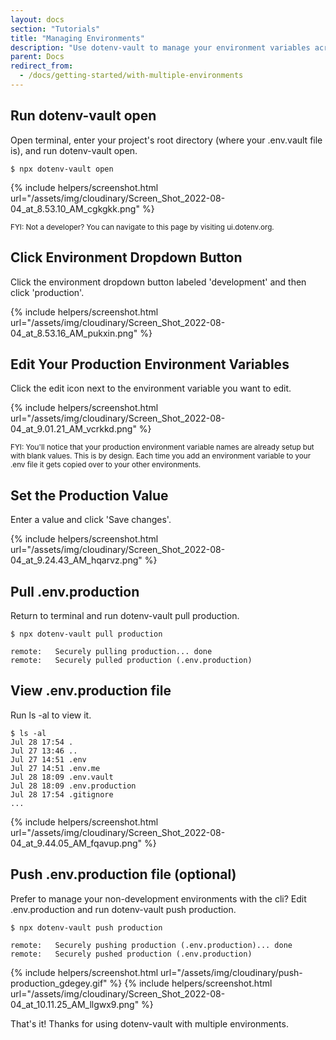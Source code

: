 ```yaml
---
layout: docs
section: "Tutorials"
title: "Managing Environments"
description: "Use dotenv-vault to manage your environment variables across multiple environments - like production and staging."
parent: Docs
redirect_from:
  - /docs/getting-started/with-multiple-environments
---
```


## Run dotenv-vault open

Open terminal, enter your project's root directory (where your .env.vault file is), and run dotenv-vault open.

```
$ npx dotenv-vault open
```

{% include helpers/screenshot.html url="/assets/img/cloudinary/Screen_Shot_2022-08-04_at_8.53.10_AM_cgkgkk.png" %}

<small>FYI: Not a developer? You can navigate to this page by visiting ui.dotenv.org.</small>

## Click Environment Dropdown Button

Click the environment dropdown button labeled 'development' and then click 'production'.

{% include helpers/screenshot.html url="/assets/img/cloudinary/Screen_Shot_2022-08-04_at_8.53.16_AM_pukxin.png" %}

## Edit Your Production Environment Variables

Click the edit icon next to the environment variable you want to edit.

{% include helpers/screenshot.html url="/assets/img/cloudinary/Screen_Shot_2022-08-04_at_9.01.21_AM_vcrkkd.png" %}

<small>FYI: You'll notice that your production environment variable names are already setup but with blank values. This is by design. Each time you add an environment variable to your .env file it gets copied over to your other environments.</small>

## Set the Production Value

Enter a value and click 'Save changes'.

{% include helpers/screenshot.html url="/assets/img/cloudinary/Screen_Shot_2022-08-04_at_9.24.43_AM_hqarvz.png" %}

## Pull .env.production

Return to terminal and run dotenv-vault pull production.

```
$ npx dotenv-vault pull production

remote:   Securely pulling production... done
remote:   Securely pulled production (.env.production)
```

## View .env.production file

Run ls -al to view it.

```
$ ls -al
Jul 28 17:54 .
Jul 27 13:46 ..
Jul 27 14:51 .env
Jul 27 14:51 .env.me
Jul 28 18:09 .env.vault
Jul 28 18:09 .env.production
Jul 28 17:54 .gitignore
...
```
{% include helpers/screenshot.html url="/assets/img/cloudinary/Screen_Shot_2022-08-04_at_9.44.05_AM_fqavup.png" %}

## Push .env.production file (optional)

Prefer to manage your non-development environments with the cli? Edit .env.production and run dotenv-vault push production.

```
$ npx dotenv-vault push production

remote:   Securely pushing production (.env.production)... done
remote:   Securely pushed production (.env.production)
```
{% include helpers/screenshot.html url="/assets/img/cloudinary/push-production_gdegey.gif" %}
{% include helpers/screenshot.html url="/assets/img/cloudinary/Screen_Shot_2022-08-04_at_10.11.25_AM_llgwx9.png" %}

That's it! Thanks for using dotenv-vault with multiple environments.
